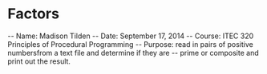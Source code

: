 # Factors
-- Name:    Madison Tilden -- Date:    September 17, 2014 -- Course:  ITEC 320 Principles of Procedural Programming  -- Purpose: read in pairs of positive numbersfrom a text file and determine if they are  -- 	        prime or composite and print out the result. 
